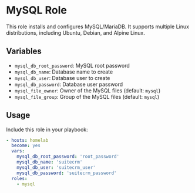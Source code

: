 # MySQL Role

This role installs and configures MySQL/MariaDB. It supports multiple Linux distributions, including Ubuntu, Debian, and Alpine Linux.

## Variables

- `mysql_db_root_password`: MySQL root password
- `mysql_db_name`: Database name to create
- `mysql_db_user`: Database user to create
- `mysql_db_password`: Database user password
- `mysql_file_owner`: Owner of the MySQL files (default: `mysql`)
- `mysql_file_group`: Group of the MySQL files (default: `mysql`)

## Usage

Include this role in your playbook:

```yaml
- hosts: homelab
  become: yes
  vars:
    mysql_db_root_password: 'root_password'
    mysql_db_name: 'suitecrm'
    mysql_db_user: 'suitecrm_user'
    mysql_db_password: 'suitecrm_password'
  roles:
    - mysql
